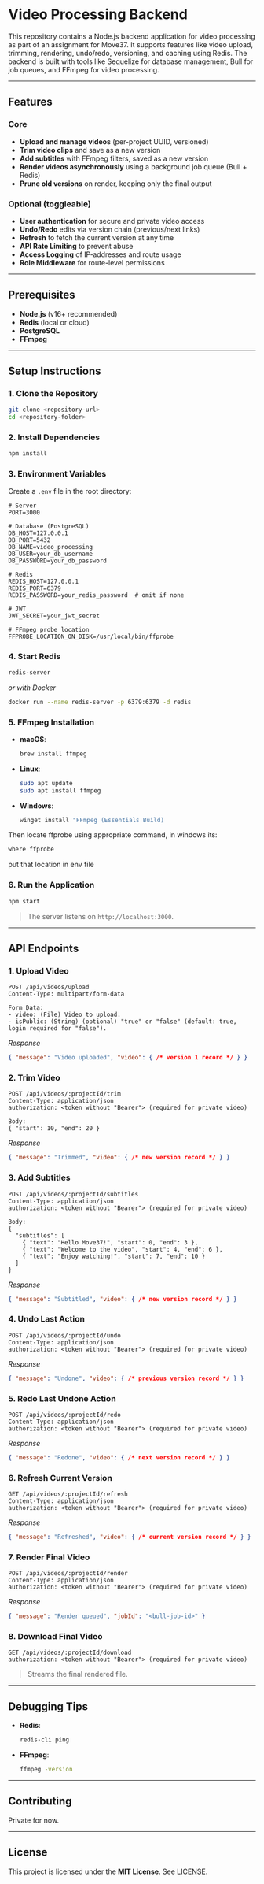 # Video Processing Backend

This repository contains a Node.js backend application for video processing as part of an assignment for Move37. It supports features like video upload, trimming, rendering, undo/redo, versioning, and caching using Redis. The backend is built with tools like Sequelize for database management, Bull for job queues, and FFmpeg for video processing.

---

## Features

### Core

- **Upload and manage videos** (per-project UUID, versioned)
- **Trim video clips** and save as a new version
- **Add subtitles** with FFmpeg filters, saved as a new version
- **Render videos asynchronously** using a background job queue (Bull + Redis)
- **Prune old versions** on render, keeping only the final output

### Optional (toggleable)

- **User authentication** for secure and private video access  
- **Undo/Redo** edits via version chain (previous/next links)
- **Refresh** to fetch the current version at any time
- **API Rate Limiting** to prevent abuse  
- **Access Logging** of IP‐addresses and route usage  
- **Role Middleware** for route-level permissions  

---

## Prerequisites

- **Node.js** (v16+ recommended)  
- **Redis** (local or cloud)  
- **PostgreSQL**  
- **FFmpeg**  

---

## Setup Instructions

### 1. Clone the Repository

```bash
git clone <repository-url>
cd <repository-folder>
```

### 2. Install Dependencies

```bash
npm install
```

### 3. Environment Variables

Create a `.env` file in the root directory:

```env
# Server
PORT=3000

# Database (PostgreSQL)
DB_HOST=127.0.0.1
DB_PORT=5432
DB_NAME=video_processing
DB_USER=your_db_username
DB_PASSWORD=your_db_password

# Redis
REDIS_HOST=127.0.0.1
REDIS_PORT=6379
REDIS_PASSWORD=your_redis_password  # omit if none

# JWT
JWT_SECRET=your_jwt_secret

# FFmpeg probe location
FFPROBE_LOCATION_ON_DISK=/usr/local/bin/ffprobe
```


### 4. Start Redis

```bash
redis-server
```

_or with Docker_

```bash
docker run --name redis-server -p 6379:6379 -d redis
```


### 5. FFmpeg Installation

- **macOS**:  
  ```bash
  brew install ffmpeg
  ```

- **Linux**:  
  ```bash
  sudo apt update
  sudo apt install ffmpeg
  ```

- **Windows**:  
  ```bash
  winget install "FFmpeg (Essentials Build)
  ```
Then locate ffprobe using appropriate command, in windows its:
  ```bash
  where ffprobe
  ```
put that location in env file



### 6. Run the Application

```bash
npm start
```

> The server listens on `http://localhost:3000`.

---

## API Endpoints

### 1. Upload Video

```http
POST /api/videos/upload
Content-Type: multipart/form-data

Form Data:
- video: (File) Video to upload.
- isPublic: (String) (optional) "true" or "false" (default: true, login required for "false").
```

_Response_  
```json
{ "message": "Video uploaded", "video": { /* version 1 record */ } }
```

### 2. Trim Video

```http
POST /api/videos/:projectId/trim
Content-Type: application/json
authorization: <token without "Bearer"> (required for private video)

Body:
{ "start": 10, "end": 20 }
```

_Response_  
```json
{ "message": "Trimmed", "video": { /* new version record */ } }
```

### 3. Add Subtitles

```http
POST /api/videos/:projectId/subtitles
Content-Type: application/json
authorization: <token without "Bearer"> (required for private video)

Body:
{
  "subtitles": [
    { "text": "Hello Move37!", "start": 0, "end": 3 },
    { "text": "Welcome to the video", "start": 4, "end": 6 },
    { "text": "Enjoy watching!", "start": 7, "end": 10 }
  ]
}
```

_Response_  
```json
{ "message": "Subtitled", "video": { /* new version record */ } }
```

### 4. Undo Last Action

```http
POST /api/videos/:projectId/undo
Content-Type: application/json
authorization: <token without "Bearer"> (required for private video)
```

_Response_  
```json
{ "message": "Undone", "video": { /* previous version record */ } }
```

### 5. Redo Last Undone Action

```http
POST /api/videos/:projectId/redo
Content-Type: application/json
authorization: <token without "Bearer"> (required for private video)
```

_Response_  
```json
{ "message": "Redone", "video": { /* next version record */ } }
```

### 6. Refresh Current Version

```http
GET /api/videos/:projectId/refresh
Content-Type: application/json
authorization: <token without "Bearer"> (required for private video)
```

_Response_  
```json
{ "message": "Refreshed", "video": { /* current version record */ } }
```

### 7. Render Final Video

```http
POST /api/videos/:projectId/render
Content-Type: application/json
authorization: <token without "Bearer"> (required for private video)
```

_Response_  
```json
{ "message": "Render queued", "jobId": "<bull-job-id>" }
```

### 8. Download Final Video

```http
GET /api/videos/:projectId/download
authorization: <token without "Bearer"> (required for private video)
```

> Streams the final rendered file.

---

## Debugging Tips

- **Redis**:  
  ```bash
  redis-cli ping
  ```
- **FFmpeg**:  
  ```bash
  ffmpeg -version

---

## Contributing

Private for now.

---

## License

This project is licensed under the **MIT License**. See [LICENSE](LICENSE).